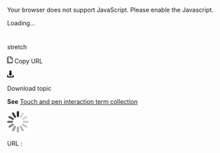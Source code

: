 Your browser does not support JavaScript. Please enable the Javascript.

Loading...

# 

stretch

![Copy URL](stretch_files/Copy.png)
Copy URL

![Download](stretch_files/Download.png)

Download topic

**See** [Touch and pen interaction term collection](https://worldready.cloudapp.net/Styleguide/Read?id=2700&topicid=29032)

![In progress](stretch_files/activity-large.gif)

URL :
